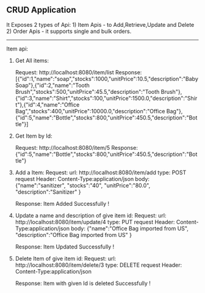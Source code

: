 
CRUD Application
-----------

It Exposes 2 types of Api:
    1) Item Apis - to Add,Retrieve,Update and Delete
    2) Order Apis - it supports single and bulk orders.
    
 -----
 Item api:
 
 1) Get All items:
 
    Request: http://localhost:8080/item/list
    Response: [{"id":1,"name":"soap","stocks":1000,"unitPrice":10.5,"description":"Baby Soap"},{"id":2,"name":"Tooth Brush","stocks":500,"unitPrice":45.5,"description":"Tooth Brush"},{"id":3,"name":"Shirt","stocks":100,"unitPrice":1500.0,"description":"Shirt"},{"id":4,"name":"Office Bag","stocks":400,"unitPrice":10000.0,"description":"Office Bag"},{"id":5,"name":"Bottle","stocks":800,"unitPrice":450.5,"description":"Bottle"}]
    
 2) Get Item by Id:
    
    Request: http://localhost:8080/item/5
    Response: {"id":5,"name":"Bottle","stocks":800,"unitPrice":450.5,"description":"Bottle"}
    
 3) Add a Item: 
    Request: 
       url:
        http://localhost:8080/item/add
       type:
        POST
       request Header:
        Content-Type:application/json
       body:
        {"name":"sanitizer",
         "stocks":"40",
         "unitPrice":"80.0",
         "description":"Sanitizer"
        }
        
    Response:
        Item Added Successfully !
        
 4)  Update a name and description of give item id: 
     Request: 
        url:
         http://localhost:8080/item/update/4
        type:
         PUT
        request Header:
         Content-Type:application/json
        body:
         {"name":"Office Bag imported from US",
          "description":"Office Bag imported from US"
         }
         
     Response:
         Item Updated Successfully !
 
 5) Delete Item of give item id: 
     Request: 
        url:
         http://localhost:8080/item/delete/3
        type:
         DELETE
        request Header:
         Content-Type:application/json
         
     Response:
         Item with given Id is deleted Successfully !
             
             